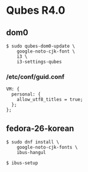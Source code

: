 # Qubes R4.0

## dom0

```
$ sudo qubes-dom0-update \
    google-noto-cjk-font \
    i3 \
    i3-settings-qubes
```


### /etc/conf/guid.conf

```
VM: {
  personal: {
    allow_utf8_titles = true;
  };
};
```


## fedora-26-korean

```
$ sudo dnf install \
    google-noto-cjk-fonts \
    ibus-hangul

$ ibus-setup
```
